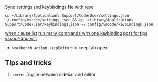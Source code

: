 Sync settings and keybindings file with repo
```
cp ~/Library/Application\ Support/Code/User/settings.json ~/.config/vscode/settings.json && cp ~/Library/Application\ Support/Code/User/keybindings.json ~/.config/vscode/keybindings.json
```

[when clause list](https://code.visualstudio.com/api/references/when-clause-contexts#available-context-keys)
[run many commands with one keybinding](https://stackoverflow.com/questions/49611435/visual-studio-code-keybindings-running-two-or-more-commands-with-one-shortcut)
[post for tips vscode and vim](https://www.barbarianmeetscoding.com/boost-your-coding-fu-with-vscode-and-vim/elevating-your-worflow-with-custom-mappings/)
- `workbench.action.keepEditor`: to keep tab open

## Tips and tricks
1. `cmd+e`: Toggle between sidebar and editor